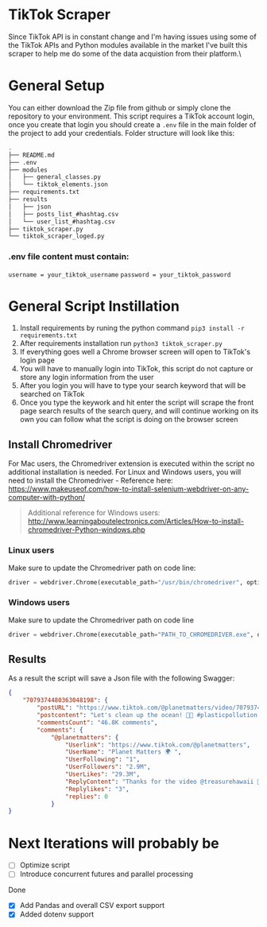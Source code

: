 # TikTok Scraper
Since TikTok API is in constant change and I'm having issues using some of the TikTok APIs and Python modules available in the market I've built this scraper to help me do some of the data acquistion from their platform.\

# General Setup
You can either download the Zip file from github or simply clone the repository to your environment.
This script requires a TikTok account login, once you create that login you should create a `.env` file in the main folder of the project to add your credentials.
Folder structure will look like this:
```bash
.
├── README.md
├── .env
├── modules
│   ├── general_classes.py
│   └── tiktok_elements.json
├── requirements.txt
├── results
│   ├── json
│   ├── posts_list_#hashtag.csv
│   └── user_list_#hashtag.csv
├── tiktok_scraper.py
└── tiktok_scraper_loged.py
```
### .env file content must contain:
`username = your_tiktok_username`
`password = your_tiktok_password`


# General Script Instillation
1. Install requirements by runing the python command `pip3 install -r requirements.txt`
2. After requirements installation run `python3 tiktok_scraper.py`
3. If everything goes well a Chrome browser screen will open to TikTok's login page
4. You will have to manually login into TikTok, this script do not capture or store any login information from the user
5. After you login you will have to type your search keyword that will be searched on TikTok
6. Once you type the keywork and hit enter the script will scrape the front page search results of the search query, and will continue working on its own you can follow what the script is doing on the browser screen

## Install Chromedriver
For Mac users, the Chromedriver extension is executed within the script no additional installation is needed.
For Linux and Windows users, you will need to install the Chromedriver - Reference here: https://www.makeuseof.com/how-to-install-selenium-webdriver-on-any-computer-with-python/
> Additional reference for Windows users:
http://www.learningaboutelectronics.com/Articles/How-to-install-chromedriver-Python-windows.php

### Linux users
Make sure to update the Chromedriver path on code line:
```python
driver = webdriver.Chrome(executable_path="/usr/bin/chromedriver", options=options)
```

### Windows users
Make sure to update the Chromedriver path on code line
```python
driver = webdriver.Chrome(executable_path="PATH_TO_CHROMEDRIVER.exe", options=options)
```

## Results
As a result the script will save a Json file with the following Swagger:
```json
{
    "7079374480363048198": {
        "postURL": "https://www.tiktok.com/@planetmatters/video/7079374480363048198",
        "postcontent": "Let's clean up the ocean! 💙😊 #plasticpollution  #climatechange  #oceancleanup  #sealover  #foryou  #fypシ ",
        "commentsCount": "46.8K comments",
        "comments": {
            "@planetmatters": {
                "Userlink": "https://www.tiktok.com/@planetmatters",
                "UserName": "Planet Matters 🌍 ",
                "UserFollowing": "1",
                "UserFollowers": "2.9M",
                "UserLikes": "29.3M",
                "ReplyContent": "Thanks for the video @treasurehawaii 🎥💙",
                "Replylikes": "3",
                "replies": 0
            }
}
```

# Next Iterations will probably be
- [ ] Optimize script
- [ ] Introduce concurrent futures and parallel processing

Done
- [X] Add Pandas and overall CSV export support
- [X] Added dotenv support
